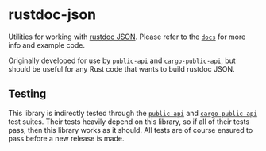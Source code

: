 # rustdoc-json

Utilities for working with [rustdoc JSON](https://github.com/rust-lang/rust/issues/76578). Please refer to the [`docs`](https://docs.rs/rustdoc-json) for more info and example code.

Originally developed for use by [`public-api`](https://crates.io/crates/public-api) and [`cargo-public-api`](https://crates.io/crates/cargo-public-api), but should be useful for any Rust code that wants to build rustdoc JSON.

## Testing

This library is indirectly tested through the [`public-api`](https://crates.io/crates/public-api) and [`cargo-public-api`](https://crates.io/crates/cargo-public-api) test suites. Their tests heavily depend on this library, so if all of their tests pass, then this library works as it should. All tests are of course ensured to pass before a new release is made.
